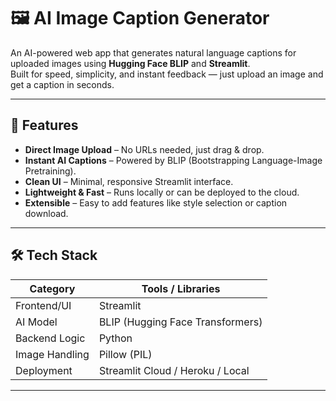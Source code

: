 
# 🖼️ AI Image Caption Generator

An AI-powered web app that generates natural language captions for uploaded images using **Hugging Face BLIP** and **Streamlit**.  
Built for speed, simplicity, and instant feedback — just upload an image and get a caption in seconds.

---

## 🚀 Features
- **Direct Image Upload** – No URLs needed, just drag & drop.
- **Instant AI Captions** – Powered by BLIP (Bootstrapping Language-Image Pretraining).
- **Clean UI** – Minimal, responsive Streamlit interface.
- **Lightweight & Fast** – Runs locally or can be deployed to the cloud.
- **Extensible** – Easy to add features like style selection or caption download.

---

## 🛠️ Tech Stack
| Category       | Tools / Libraries |
|----------------|-------------------|
| Frontend/UI    | Streamlit         |
| AI Model       | BLIP (Hugging Face Transformers) |
| Backend Logic  | Python            |
| Image Handling | Pillow (PIL)      |
| Deployment     | Streamlit Cloud / Heroku / Local |

---


